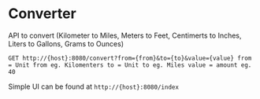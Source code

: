 # Converter

API to convert (Kilometer to Miles, Meters to Feet, Centimerts to Inches, Liters to Gallons, Grams to Ounces)

`GET http://{host}:8080/convert?from={from}&to={to}&value={value}
from = Unit from eg. Kilomenters
to = Unit to eg. Miles
value = amount eg. 40`

Simple UI can be found at
`http://{host}:8080/index`
